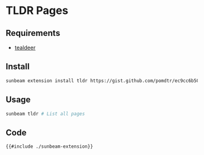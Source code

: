 # TLDR Pages

## Requirements

- [tealdeer](https://github.com/dbrgn/tealdeer)

## Install

```bash
sunbeam extension install tldr https://gist.github.com/pomdtr/ec9cc6b505f973f924bf025e1998cbf9
```

## Usage

```bash
sunbeam tldr # List all pages
```

## Code

```bash
{{#include ./sunbeam-extension}}
```

